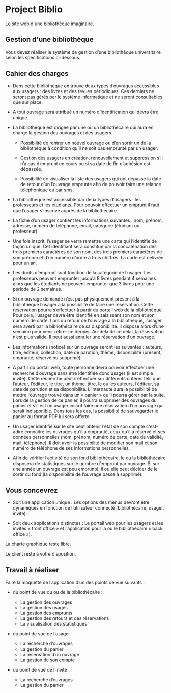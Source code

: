 # Project Biblio

Le site web d'une bibliothèque imaginaire.

## Gestion d'une bibliothèque

Vous devez réaliser le système de gestion d’une bibliothèque universitaire selon les spécifications ci-dessous. 

## Cahier des charges

- Dans cette bibliothèque on trouve deux types d’ouvrages accessibles aux usagers : des livres et des revues périodiques. Ces derniers ne seront pas gérés par le système informatique et ne seront consultables que sur place. 
 
- A tout ouvrage sera attribué un numéro d’identification qui devra être unique. 
 
- La bibliothèque est dirigée par une ou un bibliothécaire qui aura en charge la gestion des ouvrages et des usagers. 
 
    - Possibilité de rentrer un nouvel ouvrage ou d’en sortir un de la bibliothèque à condition qu’il ne soit pas emprunté par un usager.

    - Gestion des usagers en création, renouvellement et suppression s’il n’a pas d’emprunt en cours ou si sa date de fin d’adhésion est dépassée.

    - Possibilité de visualiser la liste des usagers qui ont dépassé la date de retour d’un l’ouvrage emprunté afin de pouvoir faire une relance téléphonique ou par sms. 
 
- La bibliothèque est accessible par deux types d’usagers : les professeurs et les étudiants. Pour pouvoir effectuer un emprunt il faut que l’usager s’inscrive auprès de la bibliothécaire.  
 
- La fiche d’un usager contient les informations suivantes : nom, prénom, adresse, numéro de téléphone, email, catégorie (étudiant ou professeur). 
 
- Une fois inscrit, l’usager se verra remettre une carte qui l’identifie de façon unique. Cet identifiant sera constitué par la concaténation des trois premiers caractères de son nom, des trois premiers caractères de son prénom  et d’un numéro d’ordre à trois chiffres. La carte est délivrée pour un an. 
 
- Les droits d’emprunt sont fonction de la catégorie de l’usager. Les professeurs peuvent emprunter jusqu’à 8 livres pendant 4 semaines alors que les étudiants ne peuvent emprunter que 3 livres pour une période de 2 semaines. 
 
- Si un ouvrage demandé n’est pas physiquement présent à la bibliothèque l’usager a la possibilité de faire une réservation. Cette réservation pourra s’effectuer à partir du portail web de la bibliothèque. Pour cela, l’usager devra être identifié en saisissant son nom et son numéro de carte. Lors du retour de l’ouvrage à la bibliothèque, l’usager sera averti par la bibliothécaire de sa disponibilité. Il dispose alors d’une semaine pour venir retirer ce dernier. Au-delà de ce délai, la réservation n’est plus valide. Il peut aussi annuler une réservation d’un ouvrage. 
 
- Les informations (notice) sur un ouvrage seront les suivantes : auteurs, titre, éditeur, collection, date de parution, thème, disponibilité (présent, emprunté, réservé ou supprimé). 
 
- A partir du portail web, toute personne devra pouvoir effectuer une recherche d’ouvrage sans être identifiée donc usager (il est simple invité). Cette recherche peut s’effectuer sur différents critères tels que l’auteur, l’éditeur, le titre, un thème.  titre, le ou les auteurs, l’éditeur, sa date de parution et sa disponibilité.  L’internaute aura la possibilité de mettre l’ouvrage trouvé dans un « panier » qu’il pourra gérer par la suite. Lors de la gestion de ce panier, il pourra supprimer des ouvrages du panier et s’il est un usager inscrit faire une réservation d’un ouvrage qui serait indisponible. Dans tous les cas, la possibilité de sauvegarder le panier au format PDF lui sera offerte. 
 
- Un usager identifié sur le site peut obtenir l’état de son compte c'est-àdire connaître les ouvrages qu’il a emprunté, ceux qu’il a réservé et ses données personnelles (nom, prénom, numéro de carte, date de validité, mail, téléphone). Il doit avoir la possibilité de modifier son mail et son numéro de téléphone de ses informations personnelles. 
 
- Afin de vérifier l’activité de son fond bibliothécaire, le ou la bibliothécaire disposera de statistiques  sur le nombre d’emprunt par ouvrage. Si sur une année un ouvrage est peu emprunté, il ou elle peut décider de le sortir du fond (la disponibilité de l’ouvrage passe à supprimé).

## Vous concevrez
 
 - Soit une application unique : Les options des menus devront être dynamiques en fonction de l’utilisateur connecté (bibliothécaire, usager, invité). 
 
 - Soit deux applications distinctes : Le portail web pour les usagers et les invités « front office » et l’application pour la ou le bibliothécaire « back office »). 
 
La charte graphique reste libre. 
 
Le client reste à votre disposition.

## Travail à réaliser
 
Faire la maquette de l’application d’un des points de vue suivants : 
 
- du point de vue du ou de la bibliothécaire : 
 
    - La gestion des ouvrages
    - La gestion des usagés
    - La gestion des emprunts
    - La gestion des retours et des réservations
    - La visualisation des statistiques 
 
- du point de vue de l’usager 
 
    - La recherche d’ouvrages
    - La gestion du panier
    - La réservation d’un ouvrage
    - La gestion de son compte 
 
- du point de vue de l’invité 
 
    - La recherche d’ouvrages
    - La gestion du panier 